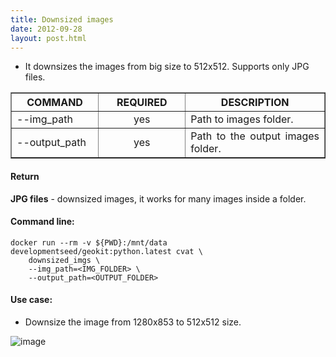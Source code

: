 ```yaml
---
title: Downsized images
date: 2012-09-28
layout: post.html
---
```


- It downsizes the images from big size to 512x512. Supports only JPG files.

<table border cellpadding="5">
	<tr>
		<th style="width: 25%;">COMMAND</th> 
        <th style="width: 25%;">REQUIRED</th> 
        <th style="width: 40%;">DESCRIPTION</th>
	</tr>
	<tr>
		<td style="text-align: justify; vertical-align: middle;">--img_path</td> 
        <td style="text-align: center; vertical-align: middle;">yes</td>
        <td style="text-align: justify; vertical-align: middle;">Path to images folder.</td>
	</tr>
	<tr>
		<td style="text-align: justify; vertical-align: middle;">--output_path</td> 
        <td style="text-align: center; vertical-align: middle;">yes</td>
        <td style="text-align: justify; vertical-align: middle;">Path to the output images folder.</td>
	</tr>    
</table>

#### Return

**JPG files** - downsized images, it works for many images inside a folder.

#### Command line:

```
docker run --rm -v ${PWD}:/mnt/data developmentseed/geokit:python.latest cvat \
    downsized_imgs \ 
    --img_path=<IMG_FOLDER> \
    --output_path=<OUTPUT_FOLDER>
```

#### Use case:

- Downsize the image from 1280x853 to 512x512 size. 

![image](https://user-images.githubusercontent.com/19536044/129049472-b8d56e9f-d75d-43ed-a17e-478bf04b417b.png)




